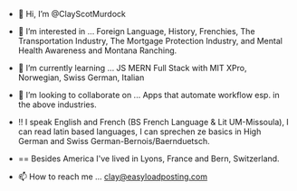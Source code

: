 - 👋 Hi, I’m @ClayScotMurdock
- 👀 I’m interested in ... Foreign Language, History, Frenchies, The Transportation Industry, The Mortgage Protection Industry, and Mental Health Awareness and Montana Ranching.
- 🌱 I’m currently learning ... JS MERN Full Stack with MIT XPro, Norwegian, Swiss German, Italian
- 💞️ I’m looking to collaborate on ... Apps that automate workflow esp. in the above industries.

- !!  I speak English and French (BS French Language & Lit UM-Missoula), I can read latin based languages, I can sprechen ze basics in High German and Swiss German-Bernois/Baernduetsch.
- == Besides America I've lived in Lyons, France and Bern, Switzerland.
- 📫 How to reach me ... clay@easyloadposting.com

<!---
ClayScotMurdock/ClayScotMurdock is a ✨ special ✨ repository because its `README.md` (this file) appears on your GitHub profile.
You can click the Preview link to take a look at your changes.
--->
